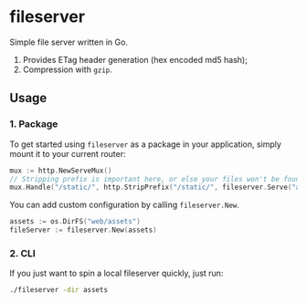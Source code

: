 # fileserver

Simple file server written in Go.

1. Provides ETag header generation (hex encoded md5 hash);
2. Compression with `gzip`.

## Usage

### 1. Package

To get started using `fileserver` as a package in your application, simply mount it to your current router:

```go
mux := http.NewServeMux()
// Stripping prefix is important here, or else your files won't be found.
mux.Handle("/static/", http.StripPrefix("/static/", fileserver.Serve("assets")))
```

You can add custom configuration by calling `fileserver.New`.

```go
assets := os.DirFS("web/assets")
fileServer := fileserver.New(assets)
```

### 2. CLI

If you just want to spin a local fileserver quickly, just run:

```bash
./fileserver -dir assets
```
